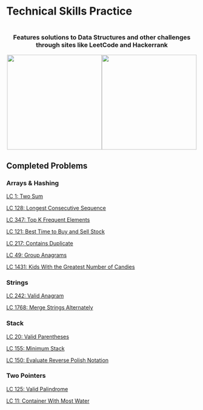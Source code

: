 # Technical Skills Practice

<div style="display:flex; flex-direction: column">
    <div style="justify-content: center">
        <bold><h3 style="text-align: center;">Features solutions to Data Structures and other challenges through sites like LeetCode and Hackerrank</h3>
        </bold>
    <div>
    <div style="display:flex; justify-content: center">
        <img style="width:250px;"src="https://i.imgur.com/Zpz1xKb.png">
        <img style="width:250px;"src="https://i.imgur.com/pzmtzGZ.png">
    </div>
</div>

## Completed Problems

### Arrays & Hashing
[LC 1: Two Sum](https://github.com/TaseskiCS/TechPrep/blob/main/Arrays/TwoSum.md)


[LC 128: Longest Consecutive Sequence](https://github.com/TaseskiCS/TechPrep/blob/main/Arrays/LongestConsecutiveSequence.md)

[LC 347: Top K Frequent Elements](https://github.com/TaseskiCS/TechPrep/blob/main/Arrays/TopKFrequent.md)

[LC 121: Best Time to Buy and Sell Stock](https://github.com/TaseskiCS/TechPrep/blob/main/Arrays/BuySellStock.md)

[LC 217: Contains Duplicate](https://github.com/TaseskiCS/TechPrep/blob/main/Arrays/ContainsDuplicate.md)

[LC 49: Group Anagrams](https://github.com/TaseskiCS/TechPrep/blob/main/Arrays/GroupAnagrams.md)

[LC 1431: Kids With the Greatest Number of Candies](https://github.com/TaseskiCS/TechPrep/blob/main/Arrays/KidsGreatestCandies.md)

### Strings
[LC 242: Valid Anagram](https://github.com/TaseskiCS/TechPrep/blob/main/String/ValidAnagram.md)

[LC 1768: Merge Strings Alternately](https://github.com/TaseskiCS/TechPrep/blob/main/String/MergeStringsAlternately.md)



### Stack
[LC 20: Valid Parentheses](https://github.com/TaseskiCS/TechPrep/blob/main/Stack/ValidParentheses.md)

[LC 155: Minimum Stack](https://github.com/TaseskiCS/TechPrep/blob/main/Stack/MinimumStack.md)

[LC 150: Evaluate Reverse Polish Notation](https://github.com/TaseskiCS/TechPrep/blob/main/Stack/EvaluateNotation.md)

### Two Pointers
[LC 125: Valid Palindrome](https://github.com/TaseskiCS/TechPrep/blob/main/Two-Pointers/ValidPalindrome.md)

[LC 11: Container With Most Water](https://github.com/TaseskiCS/TechPrep/blob/main/Two-Pointers/ContainerMostWater.md)



